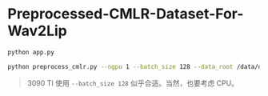 # Preprocessed-CMLR-Dataset-For-Wav2Lip

``` sh
python app.py
```

``` sh
python preprocess_cmlr.py --ngpu 1 --batch_size 128 --data_root /data/dev/dataset/CMLRdataset_output/ --preprocessed_root /data/dev/dataset/CMLRdataset_output/wav2lip/
```

> 3090 TI 使用 `--batch_size 128` 似乎合适。当然，也要考虑 CPU。
